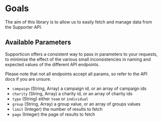# Goals

The aim of this library is to allow us to easily fetch and manage data from the Supporter API.

## Available Parameters

Supporticon offers a consistent way to pass in parameters to your requests, to minimise the effect of the various small inconsistencies in naming and expected values of the different API endpoints.

Please note that not all endpoints accept all params, so refer to the API docs if you are unsure.

- `campaign` (String, Array) a campaign id, or an array of campaign ids
- `charity` (String, Array) a charity id, or an array of charity ids
- `type` (String) either `team` or `individual`
- `group` (String, Array) a group value, or an array of groups values
- `limit` (Integer) the number of results to fetch
- `page` (Integer) the page of results to fetch
